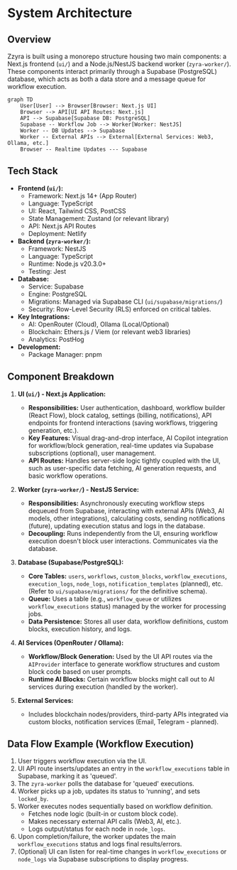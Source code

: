 # System Architecture

## Overview

Zzyra is built using a monorepo structure housing two main components: a Next.js frontend (`ui/`) and a Node.js/NestJS backend worker (`zyra-worker/`). These components interact primarily through a Supabase (PostgreSQL) database, which acts as both a data store and a message queue for workflow execution.

```mermaid
graph TD
    User[User] --> Browser[Browser: Next.js UI]
    Browser --> API[UI API Routes: Next.js]
    API --> Supabase[Supabase DB: PostgreSQL]
    Supabase -- Workflow Job --> Worker[Worker: NestJS]
    Worker -- DB Updates --> Supabase
    Worker -- External APIs --> External[External Services: Web3, Ollama, etc.]
    Browser -- Realtime Updates --- Supabase
```

## Tech Stack

- **Frontend (`ui/`):**
  - Framework: Next.js 14+ (App Router)
  - Language: TypeScript
  - UI: React, Tailwind CSS, PostCSS
  - State Management: Zustand (or relevant library)
  - API: Next.js API Routes
  - Deployment: Netlify
- **Backend (`zyra-worker/`):**
  - Framework: NestJS
  - Language: TypeScript
  - Runtime: Node.js v20.3.0+
  - Testing: Jest
- **Database:**
  - Service: Supabase
  - Engine: PostgreSQL
  - Migrations: Managed via Supabase CLI (`ui/supabase/migrations/`)
  - Security: Row-Level Security (RLS) enforced on critical tables.
- **Key Integrations:**
  - AI: OpenRouter (Cloud), Ollama (Local/Optional)
  - Blockchain: Ethers.js / Viem (or relevant web3 libraries)
  - Analytics: PostHog
- **Development:**
  - Package Manager: pnpm

## Component Breakdown

1.  **UI (`ui/`) - Next.js Application:**

    - **Responsibilities:** User authentication, dashboard, workflow builder (React Flow), block catalog, settings (billing, notifications), API endpoints for frontend interactions (saving workflows, triggering generation, etc.).
    - **Key Features:** Visual drag-and-drop interface, AI Copilot integration for workflow/block generation, real-time updates via Supabase subscriptions (optional), user management.
    - **API Routes:** Handles server-side logic tightly coupled with the UI, such as user-specific data fetching, AI generation requests, and basic workflow operations.

2.  **Worker (`zyra-worker/`) - NestJS Service:**

    - **Responsibilities:** Asynchronously executing workflow steps dequeued from Supabase, interacting with external APIs (Web3, AI models, other integrations), calculating costs, sending notifications (future), updating execution status and logs in the database.
    - **Decoupling:** Runs independently from the UI, ensuring workflow execution doesn't block user interactions. Communicates via the database.

3.  **Database (Supabase/PostgreSQL):**

    - **Core Tables:** `users`, `workflows`, `custom_blocks`, `workflow_executions`, `execution_logs`, `node_logs`, `notification_templates` (planned), etc. (Refer to `ui/supabase/migrations/` for the definitive schema).
    - **Queue:** Uses a table (e.g., `workflow_queue` or utilizes `workflow_executions` status) managed by the worker for processing jobs.
    - **Data Persistence:** Stores all user data, workflow definitions, custom blocks, execution history, and logs.

4.  **AI Services (OpenRouter / Ollama):**

    - **Workflow/Block Generation:** Used by the UI API routes via the `AIProvider` interface to generate workflow structures and custom block code based on user prompts.
    - **Runtime AI Blocks:** Certain workflow blocks might call out to AI services during execution (handled by the worker).

5.  **External Services:**
    - Includes blockchain nodes/providers, third-party APIs integrated via custom blocks, notification services (Email, Telegram - planned).

## Data Flow Example (Workflow Execution)

1.  User triggers workflow execution via the UI.
2.  UI API route inserts/updates an entry in the `workflow_executions` table in Supabase, marking it as 'queued'.
3.  The `zyra-worker` polls the database for 'queued' executions.
4.  Worker picks up a job, updates its status to 'running', and sets `locked_by`.
5.  Worker executes nodes sequentially based on workflow definition.
    - Fetches node logic (built-in or custom block code).
    - Makes necessary external API calls (Web3, AI, etc.).
    - Logs output/status for each node in `node_logs`.
6.  Upon completion/failure, the worker updates the main `workflow_executions` status and logs final results/errors.
7.  (Optional) UI can listen for real-time changes in `workflow_executions` or `node_logs` via Supabase subscriptions to display progress.
